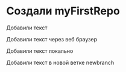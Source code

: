 ﻿# Создали myFirstRepo

Добавили текст

Добавили текст через веб браузер

Добавили текст локально

Добавили текст в новой ветке newbranch



